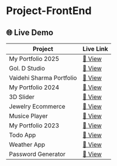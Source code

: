 # Project-FrontEnd

## 🌐 Live Demo

| Project                          | Live Link                                                                 |
|----------------------------------|---------------------------------------------------------------------------|
| My Portfolio 2025                | [🔗 View](https://aryankumarportfolio.vercel.app/)                        |
| Gol. D Studio                    | [🔗 View](https://gol-d-studio.vercel.app/)                               |
| Vaidehi Sharma Portfolio         | [🔗 View](https://vaidehisharma.vercel.app/)                              |
| My Portfolio 2024                | [🔗 View](https://aryankumarportfolio2024.vercel.app/)                    |
| 3D Slider                        | [🔗 View](https://aryan-kumar47.github.io/3d-slider/)                     |
| Jewelry Ecommerce                | [🔗 View](https://jewelry-ecommerce-ecru.vercel.app/)                     |
| Musice Player                    | [🔗 View](https://aryan-kumar47.github.io/React-Music-player/)            |
| My Portfolio 2023                | [🔗 View](https://aryan-kumar47.github.io/my-Portfolio/)                  |
| Todo App                         | [🔗 View](https://todo-app-gamma-ashy.vercel.app/)                        |
| Weather App                      | [🔗 View](https://weather-app-two-chi-68.vercel.app/)                     |
| Password Generator               | [🔗 View](https://password-generator-six-blond.vercel.app/)               |



